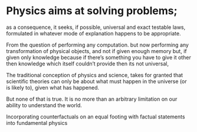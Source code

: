 # Physics aims at solving problems;
as a consequence, it seeks, if possible,
universal and exact testable laws,
formulated in whatever
mode of explanation happens to be appropriate.


From the question of
performing any computation.
but now
performing any transformation
of physical objects,
and not if given enough memory
but, if given only knowledge
because if there’s something you have
to give it other then knowledge
which itself couldn’t provide
then its not universal,

The traditional conception of
physics and science,
takes for granted that scientific theories
can only be about what must happen
in the universe (or is likely to),
given what has happened.

But none of that is true.
It is no more than an arbitrary
limitation on our ability to understand the world.

Incorporating counterfactuals on an equal footing
with factual statements into
fundamental physics
